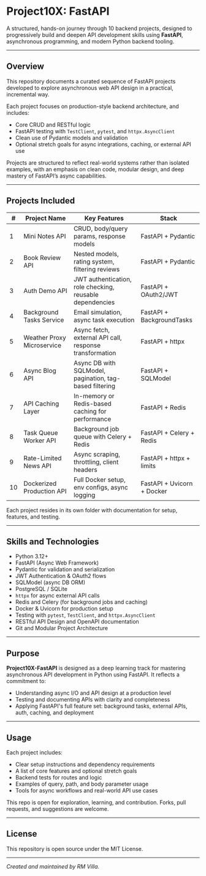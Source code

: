 # Project10X: FastAPI

A structured, hands-on journey through 10 backend projects, designed to progressively build and deepen API development skills using **FastAPI**, asynchronous programming, and modern Python backend tooling.

---

## Overview

This repository documents a curated sequence of FastAPI projects developed to explore asynchronous web API design in a practical, incremental way.

Each project focuses on production-style backend architecture, and includes:

* Core CRUD and RESTful logic
* FastAPI testing with `TestClient`, `pytest`, and `httpx.AsyncClient`
* Clean use of Pydantic models and validation
* Optional stretch goals for async integrations, caching, or external API use

Projects are structured to reflect real-world systems rather than isolated examples, with an emphasis on clean code, modular design, and deep mastery of FastAPI’s async capabilities.

---

## Projects Included

| #  | Project Name                          | Key Features                                                  | Stack                    |
| -- | ------------------------------------- | ------------------------------------------------------------- | ------------------------ |
| 1  | Mini Notes API                        | CRUD, body/query params, response models                      | FastAPI + Pydantic       |
| 2  | Book Review API                       | Nested models, rating system, filtering reviews               | FastAPI + Pydantic       |
| 3  | Auth Demo API                         | JWT authentication, role checking, reusable dependencies      | FastAPI + OAuth2/JWT     |
| 4  | Background Tasks Service              | Email simulation, async task execution                        | FastAPI + BackgroundTasks|
| 5  | Weather Proxy Microservice            | Async fetch, external API call, response transformation       | FastAPI + httpx          |
| 6  | Async Blog API                        | Async DB with SQLModel, pagination, tag-based filtering       | FastAPI + SQLModel       |
| 7  | API Caching Layer                     | In-memory or Redis-based caching for performance              | FastAPI + Redis |
| 8  | Task Queue Worker API                 | Background job queue with Celery + Redis                     | FastAPI + Celery + Redis |
| 9  | Rate-Limited News API                 | Async scraping, throttling, client headers                    | FastAPI + httpx + limits |
| 10 | Dockerized Production API             | Full Docker setup, env configs, async logging                 | FastAPI + Uvicorn + Docker|

Each project resides in its own folder with documentation for setup, features, and testing.

---

## Skills and Technologies

* Python 3.12+
* FastAPI (Async Web Framework)
* Pydantic for validation and serialization
* JWT Authentication & OAuth2 flows
* SQLModel (async DB ORM)
* PostgreSQL / SQLite
* `httpx` for async external API calls
* Redis and Celery (for background jobs and caching)
* Docker & Uvicorn for production setup
* Testing with `pytest`, `TestClient`, and `httpx.AsyncClient`
* RESTful API Design and OpenAPI documentation
* Git and Modular Project Architecture

---

## Purpose

**Project10X-FastAPI** is designed as a deep learning track for mastering asynchronous API development in Python using FastAPI. It reflects a commitment to:

* Understanding async I/O and API design at a production level
* Testing and documenting APIs with clarity and completeness
* Applying FastAPI's full feature set: background tasks, external APIs, auth, caching, and deployment

---

## Usage

Each project includes:

* Clear setup instructions and dependency requirements
* A list of core features and optional stretch goals
* Backend tests for routes and logic
* Examples of query, path, and body parameter usage
* Tools for async workflows and real-world API use cases

This repo is open for exploration, learning, and contribution. Forks, pull requests, and suggestions are welcome.

---

## License

This repository is open source under the MIT License.

---

*Created and maintained by RM Villa.*